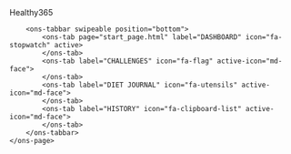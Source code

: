 <!DOCTYPE html>
<html>

<head>
    <link rel="stylesheet" href="styles.css">
    <link rel="stylesheet" href="lib/onsen/css/onsenui.css">
    <link rel="stylesheet" href="lib/onsen/css/onsen-css-components.min.css">
    <script src="https://ajax.googleapis.com/ajax/libs/jquery/3.4.1/jquery.min.js"></script>
    <script src="lib/onsen/js/onsenui.min.js"></script>
    <script src="logging.js"></script>
    <script src="scripts.js"></script>

</head>

<body>

<ons-navigator swipeable id="myNavigator">
    <ons-page id="catalogue-page">
        <ons-toolbar>
            <div class="left">
                <!--ons-toolbar-button>
                    <ons-icon icon="fa-long-arrow-alt-left"></ons-icon>
                </ons-toolbar-button-->
            </div>
            <div class="center">Healthy365</div>
            <div class="right">
                <ons-toolbar-button>
                    <ons-icon icon="ion-ios-paperplane-outline"></ons-icon>
                </ons-toolbar-button>
            </div>
        </ons-toolbar>



        <ons-tabbar swipeable position="bottom">
            <ons-tab page="start_page.html" label="DASHBOARD" icon="fa-stopwatch" active>
            </ons-tab>
            <ons-tab label="CHALLENGES" icon="fa-flag" active-icon="md-face">
            </ons-tab>
            <ons-tab label="DIET JOURNAL" icon="fa-utensils" active-icon="md-face">
            </ons-tab>
            <ons-tab label="HISTORY" icon="fa-clipboard-list" active-icon="md-face">
            </ons-tab>
        </ons-tabbar>
    </ons-page>
</ons-navigator>

<template id="start_page.html">
    <ons-page id="STARTPAGE">
        <div class="center objectives_text" style="background-color: rgba(255, 255, 255, 0.85); margin-top: 20%"></div>

        <div style="text-align: center; margin-top: 20%;">
            <h1 style="text-align: center;">
                Press Start to Begin Trial
            </h1>
            <p hidden>
                <ons-input id="workerid" modifier="underbar" placeholder="Enter WorkerID" float></ons-input>
            </p>
        </div>
        <p style="margin-top: 30px;">
            <ons-button modifier="large" onclick="startPressed()" style="margin-top: 20%; background-color: #00D8CF; border-radius: 20px;">Start</ons-button>
        </p>
    </ons-page>

</template>

<template id="rewards.html">
    <ons-page id="REWARDS">

        <ons-toolbar>
            <div class="left">
                <ons-back-button></ons-back-button>
            </div>
            <div class="center">REWARDS</div>
            <div class="right">
                <ons-toolbar-button>
                    <ons-icon icon="ion-ios-paperplane-outline"></ons-icon>
                </ons-toolbar-button>
            </div>
        </ons-toolbar>
        <div class="center objectives_text" style="background-color: #FFD8D8;"></div>

        <div id="categories"></div>
        <div id="rewards"></div>

    </ons-page>
</template>

<template id="redeem_voucher.html">
    <ons-page id="REDEEM_VOUCHER">
        
        <ons-toolbar>
            <div class="left">
                <ons-back-button></ons-back-button>
            </div>
            <div class="center">REDEEM VOUCHER</div>
            <div class="right">
                <ons-toolbar-button>
                    <ons-icon icon="ion-ios-paperplane-outline"></ons-icon>
                </ons-toolbar-button>
            </div>
        </ons-toolbar>



        <ons-card class="redeem">
            <div class="center objectives_text" style="background-color: #FFD8D8;"></div>
            <br />
            <div class="title" id="vouchertitle"></div>
            <br />
            <div class="content">
                <div class="redeem_content" style="font-weight: bold"><span id="denomination"></span> eVoucher</div>
                <div class="redeem_content"><span id="multiple"></span> healthpoints</div>
                <br />
                <div class="denomination_selector">Select voucher denomination:</div>
                <div class="denomination_selector" id="denominations"></div>
                <br />
                <ons-row>
                    <ons-col class="redeem_content">Healthpoints</ons-col>
                    <ons-col class="redeem_content">Quantity</ons-col>
                </ons-row>
                <br />
                <ons-row>
                    <ons-col class="redeem_content" id="healthpoints"></ons-col>
                    <ons-col class="redeem_content">
                        <ons-row>
                            <ons-col>
                                <ons-icon icon="ion-ios-remove-circle-outline" size="25px" id="remove_quantity" style="color: #00D8CF">
                                </ons-icon>
                            </ons-col>
                            <ons-col id="quantity"></ons-col>
                            <ons-col>
                                <ons-icon icon="ion-ios-add-circle-outline" size="25px" id="add_quantity" style="color: #00D8CF"></ons-icon>
                            </ons-col>
                        </ons-row>
                    </ons-col>
                </ons-row>
                <br />
                <ons-list>
                    <ons-list-header>Reward Information</ons-list-header>
                    <ons-list-item>Please brighten your screen display before using the eVoucher</ons-list-item>
                    <ons-list-item>Accepted at all outlets except Causeway Point</ons-list-item>
                </ons-list>
            </div>
        </ons-card>

        <ons-bottom-toolbar>
            <ons-button class="redeem_button" modifier="large" onclick="onRedeemPressed(true)"  style="background-color: #00D8CF; border-radius: 20px;">Redeem
            </ons-button>
        </ons-bottom-toolbar>


    </ons-page>
</template>

<template id="redeem_points.html">
    <ons-page id="REDEEM_POINTS">
        
        <ons-toolbar>
            <div class="left">
                <ons-back-button></ons-back-button>
            </div>
            <div class="center">REDEEM POINTS</div>
            <div class="right">
                <ons-toolbar-button>
                    <ons-icon icon="ion-ios-paperplane-outline"></ons-icon>
                </ons-toolbar-button>
            </div>
        </ons-toolbar>

        <ons-card class="redeem">
            <div class="center objectives_text" style="background-color: #FFD8D8;"></div>
            <br />
            <div class="title" id="vouchertitle"><span class="outlet"></span></div>
            <br />
            <div class="content">
                <div class="redeem_content" style="font-weight: bold;">150 Healthpoint = 1 <span
                        class="outlet"></span> Point</div>
                <div class="redeem_content">subjected to Terms and Conditions</div>
                <br />
                <p>
                    Slide to select no. of Healthpoints for redemption<br />
                    <span id="healthpoints" style="color: #0476FB;"></span> Healthpoint(s) | <span id="quantity" style="color: #0476FB;"></span> <span
                        class="outlet"></span> Point(s)<br />
                    <ons-range id="points_slider" style="width: 100%" min="0" max="100" step="1" value="0">
                    </ons-range>
                </p>
                <br />
                <p>
                    Enter CARD ID<br />
                    <ons-input id="card_id" class="redeem_content" name="card_id" modifier="underbar"></ons-input>
                </p>
            </div>
        </ons-card>

        <ons-bottom-toolbar>
            <ons-button class="redeem_button" modifier="large" onclick="onRedeemPressed(false)" style="background-color: #00D8CF; border-radius: 20px;">Redeem
            </ons-button>
        </ons-bottom-toolbar>


    </ons-page>
</template>

<template id="cart.html">
    <ons-page id="CART">
        <ons-toolbar>
            <div class="left">
                <ons-back-button id="cart_back_button"></ons-back-button>
            </div>
            <div class="center">YOUR CART</div>
            <div class="right">
                <ons-toolbar-button>
                    <ons-icon icon="ion-ios-paperplane-outline"></ons-icon>
                </ons-toolbar-button>
            </div>
        </ons-toolbar>

        <ons-list>
            <ons-list-header>Vouchers Selected</ons-list-header>
            <div id="cart_items">
            </div>
        </ons-list>

    </ons-page>

</template>

<template id="correct_end.html">
    <ons-page id="CORRECT_END">

        <div style="text-align: center; margin-top: 20%; margin-left: 8px; margin-right: 8px">
            <h2 style="text-align: center;">
                You've successfully completed the task, thank you!
                Enter this password in the survey:
            </h2>
            <h1 class="veri_code" id="verification_code">
                HY63F8
            </h1>
        </div>
        <p style="text-align: center; margin-top: 30px; margin-left: 8px; margin-right: 8px">
            Make sure you copy/remember the verification code and enter it in the survey!
        </p>
    </ons-page>

</template>

</body>

</html>
